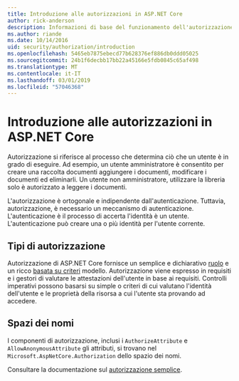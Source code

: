 ```yaml
---
title: Introduzione alle autorizzazioni in ASP.NET Core
author: rick-anderson
description: Informazioni di base del funzionamento dell'autorizzazione nelle App ASP.NET Core e l'autorizzazione.
ms.author: riande
ms.date: 10/14/2016
uid: security/authorization/introduction
ms.openlocfilehash: 5465eb7875ebecd77b628376ef886db0ddd05025
ms.sourcegitcommit: 24b1f6decbb17bb22a45166e5fdb0845c65af498
ms.translationtype: MT
ms.contentlocale: it-IT
ms.lasthandoff: 03/01/2019
ms.locfileid: "57046368"
---
```

# <a name="introduction-to-authorization-in-aspnet-core"></a>Introduzione alle autorizzazioni in ASP.NET Core

<a name="security-authorization-introduction"></a>

Autorizzazione si riferisce al processo che determina ciò che un utente è in grado di eseguire. Ad esempio, un utente amministratore è consentito per creare una raccolta documenti aggiungere i documenti, modificare i documenti ed eliminarli. Un utente non amministratore, utilizzare la libreria solo è autorizzato a leggere i documenti.

L'autorizzazione è ortogonale e indipendente dall'autenticazione. Tuttavia, autorizzazione, è necessario un meccanismo di autenticazione. L'autenticazione è il processo di accerta l'identità è un utente. L'autenticazione può creare una o più identità per l'utente corrente.

## <a name="authorization-types"></a>Tipi di autorizzazione

Autorizzazione di ASP.NET Core fornisce un semplice e dichiarativo [ruolo](xref:security/authorization/roles) e un ricco [basata su criteri](xref:security/authorization/policies) modello. Autorizzazione viene espresso in requisiti e i gestori di valutare le attestazioni dell'utente in base ai requisiti. Controlli imperativi possono basarsi su simple o criteri di cui valutano l'identità dell'utente e le proprietà della risorsa a cui l'utente sta provando ad accedere.

## <a name="namespaces"></a>Spazi dei nomi

I componenti di autorizzazione, inclusi i `AuthorizeAttribute` e `AllowAnonymousAttribute` gli attributi, si trovano nel `Microsoft.AspNetCore.Authorization` dello spazio dei nomi.

Consultare la documentazione sul [autorizzazione semplice](xref:security/authorization/simple).
